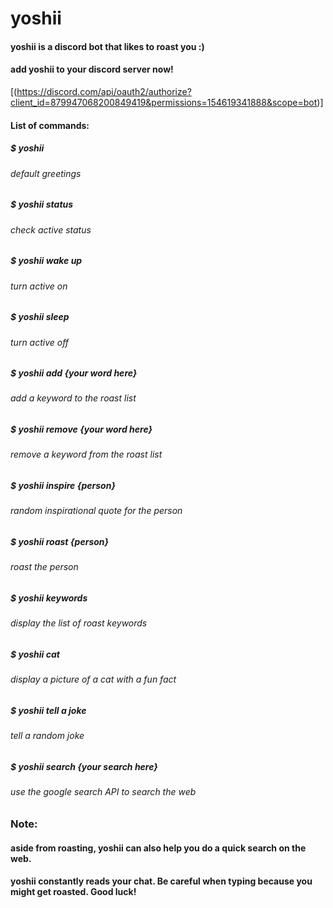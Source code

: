 # yoshii
#### yoshii is a discord bot that likes to roast you :)
#### add yoshii to your discord server now!
[(https://discord.com/api/oauth2/authorize?client_id=879947068200849419&permissions=154619341888&scope=bot)]

#### List of commands:
##### $ yoshii
###### *default greetings*
##### $ yoshii status
###### *check active status*
##### $ yoshii wake up
###### *turn active on*
##### $ yoshii sleep
###### *turn active off*
##### $ yoshii add {your word here}
###### *add a keyword to the roast list*
##### $ yoshii remove {your word here}
###### *remove a keyword from the roast list*
##### $ yoshii inspire {person}
###### *random inspirational quote for the person*
##### $ yoshii roast {person}
###### *roast the person*
##### $ yoshii keywords
###### *display the list of roast keywords*
##### $ yoshii cat
###### *display a picture of a cat with a fun fact*
##### $ yoshii tell a joke
###### *tell a random joke*
##### $ yoshii search {your search here}
###### *use the google search API to search the web*

### Note:
#### aside from roasting, yoshii can also help you do a quick search on the web.
#### yoshii constantly reads your chat. Be careful when typing because you might get roasted. Good luck!
